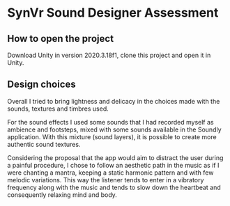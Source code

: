 # SynVr Sound Designer Assessment


## How to open the project

Download Unity in version 2020.3.18f1, clone this project and open it in Unity.

## Design choices

Overall I tried to bring lightness and delicacy in the choices made with the sounds, textures and timbres used.

For the sound effects I used some sounds that I had recorded myself as ambience and footsteps, mixed with some sounds available in the Soundly application. With this mixture (sound layers), it is possible to create more authentic sound textures.

Considering the proposal that the app would aim to distract the user during a painful procedure, I chose to follow an aesthetic path in the music as if I were chanting a mantra, keeping a static harmonic pattern and with few melodic variations. This way the listener tends to enter in a vibratory frequency along with the music and tends to slow down the heartbeat and consequently relaxing mind and body.
